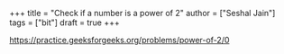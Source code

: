 +++
title = "Check if a number is a power of 2"
author = ["Seshal Jain"]
tags = ["bit"]
draft = true
+++

<https://practice.geeksforgeeks.org/problems/power-of-2/0>

